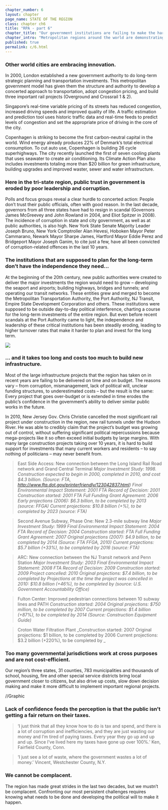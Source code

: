 ```yaml
---
chapter_number: 6
layout: chapter
page_name: STATE OF THE REGION
class: chapter ch6
title: "RPA - part 6"
chapter_title: "Our government institutions are failing to make the hard decisions the region needs. "
chapter_intro: "Metropolitan regions around the world are demonstrating that is possible to broaden prosperity by investing in new business centers and communities; build modern infrastructure that expands capacity, improves resilience and boosts economic competitiveness; and adopt innovative solutions to protect coastal areas. <p><p> But for a variety of reasons, we fail to address our most persistent problems of affordability, opportunity and resilience. We haven’t been able to amend land-use and building regulations to facilitate the construction of more housing and encourage the development of communities that accommodate a range of families, especially in the suburbs. We haven’t streamlined procurement practices enough to reduce costs. We haven’t found a way to share public services among districts to increase efficiencies without reducing local control. We haven’t modified tax structures to promote a more productive and diversified economy. We haven’t built new public transportation to help people get to more jobs and schools in less time. And we haven’t invested in the technological and physical infrastructure systems that would help make our society and economy more resilient when disaster strikes. "
published: true
permalink: c/6.html
---
```


### Other world cities are embracing innovation.
In 2000, London established a new government authority to do long-term strategic planning and transportation investments. This metropolitan government model has given them the structure and authority to develop a concerted approach to transportation, adopt congestion pricing, and build three important rail projects (Overground and Crossrail 1 & 2).

Singapore’s real-time variable pricing of its streets has reduced congestion, increased driving speeds and improved quality of life. A traffic estimation and prediction tool uses historic traffic data and real-time feeds to predict levels of congestion and set the appropriate price of driving in the core of the city. 

Copenhagen is striking to become the first carbon-neutral capital in the world. Wind energy already produces 22% of Denmark’s total electrical consumption. To cut auto use, Copenhagen is building 26 cycle superhighways. The city recently launched the first of seven cooling plants that uses seawater to create air conditioning. Its Climate Action Plan also includes investments totaling more than $20 billion for green infrastructure, building upgrades and improved waster, sewer and water infrastructure.

### Here in the tri-state region, public trust in government is eroded by poor leadership and corruption.
Polls and focus groups reveal a clear hurdle to concerted action: People don’t trust their public officials, often with good reason. In the last decade, governors from all three states have had to resign in scandal (Governors James McGreevey and John Rowland in 2004, and Eliot Spitzer in 2008). The incidence of corruption in state and city government, as well as at public authorities, is also high. New York State Senate Majority Leader Joseph Bruno, New York Comptroller Alan Hevesi, Hoboken Mayor Peter Cammarano, Newark Mayor Sharpe James, Hartford Mayor Eddie Perez and Bridgeport Mayor Joseph Ganim, to cite just a few, have all been convicted of corruption-related offences in the last 10 years.

### The institutions that are supposed to plan for the long-term don’t have the independence they need...
At the beginning of the 20th century, new public authorities were created to deliver the major investments the region would need to grow – developing the seaport and airports; building highways, bridges and tunnels; and operating our transit networks. These entities grew and merged to become the Metropolitan Transportation Authority, the Port Authority, NJ Transit, Empire State Development Corporation and others. These institutions were supposed to be outside day-to-day political interference, charting a course for the long-term investments of the entire region. But even before recent scandals at the Port Authority came to light, the independence and leadership of these critical institutions has been steadily eroding, leading to higher turnover rates that make it harder to plan and invest for the long term. 

<img src="/rpa/media/CH6_CEO Tenure.png" class="img-responsive" />

### … and it takes too long and costs too much to build new infrastructure.
Most of the large infrastructure projects that the region has taken on in recent years are failing to be delivered on time and on budget. The reasons vary – from corruption, mismanagement, lack of political will, unclear funding structures, to underestimated costs – but the result is the same: Every project that goes over-budget or is extended in time erodes the public’s confidence in the government’s ability to deliver similar public works in the future. 

In 2010, New Jersey Gov. Chris Christie cancelled the most significant rail project under construction in the region, new rail tunnels under the Hudson River. He was able to credibly claim that the project’s budget was growing out of control, without suffering significant political repercussions because mega-projects like it so often exceed initial budgets by large margins. With many large construction projects taking over 10 years, it is hard to build support for investments that many current workers and residents – to say nothing of politicians – may never benefit from.

> East Side Access: New connection between the Long Island Rail Road network and Grand Central Terminal
_Major Investment Study: 1998. Construction expected to begin in 2000, completed in 2010, and cost $4.3 billion. (Source: FTA, http://www.fta.dot.gov/printerfriendly/123042837.html)
Final Environmental Impact Statement: 2001
FTA Record of Decision: 2001
Construction started: 2001
FTA Full Funding Grant Agreement: 2006
Early projections (2006): $6.3 billion, to be completed by 2013 (source: FFGA)
Current projections: $10.8 billion (+%), to be completed by 2023 (source: FTA)_

> Second Avenue Subway, Phase One: New 2.3-mile subway line 
_Major Investment Study: 1999
Final Environmental Impact Statement: 2004
FTA Record of Decision: 2004
Construction started: 
FTA Full Funding Grant Agreement: 2007
Original projections (2007): $4.9 billion, to be completed by 2014 (Source: FTA FFGA, 2010)
Current projections: $5.7 billion (+33%), to be completed by 2016 (source: FTA)_

> ARC: New connection between the NJ Transit network and Penn Station
_Major Investment Study: 2003
Final Environmental Impact Statement: 2008
FTA Record of Decision: 2009
Construction started: 2009
Project cancelled: 2010
Original projections: $7.4 billion, to be completed by 
Projections at the time the project was cancelled in 2010: $10.8 billion (+46%), to be completed by  (source: U.S. Government Accountability Office)_

> Fulton Center: Improved pedestrian connections between 10 subway lines and PATH
_Construction started: 2004
Original projections: $750 million, to be completed by 2007
Current projections: $1.4 billion (+87%), to be completed by 2014 (Source: Construction Equipment Guide)_

> Croton Water Filtration Plant
_Construction started: 2007
Original projections: $1 billion, to be completed by 2006
Current projections: $3.2 billion (+220%), to be completed by _


### Too many governmental jurisdictions work at cross purposes and are not cost-efficient.
Our region’s three states, 31 counties, 783 municipalities and thousands of school, housing, fire and other special service districts bring local government closer to citizens, but also drive up costs, slow down decision making and make it more difficult to implement important regional projects. 

//Graphic


### Lack of confidence feeds the perception is that the public isn’t getting a fair return on their taxes.
> ‘I just think that all they know how to do is tax and spend, and there is a lot of corruption and inefficiencies, and they are just wasting our money and I’m tired of paying taxes. Every year they go up and up and up.  Since I’ve lived here my taxes have gone up over 100%.’
Ken, Fairfield County, Conn.

> ‘I just see a lot of waste, where the government wastes a lot of money.’
Vincent, Westchester County, N.Y.

### We cannot be complacent. 
The region has made great strides in the last two decades, but we mustn’t be complacent. Confronting our most persistent challenges requires knowing what needs to be done and developing the political will to make it happen.
